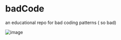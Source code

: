 # badCode

an educational repo for bad coding patterns ( so bad)

![image](https://github.com/arielkru/badCode/assets/63583491/c55f216e-efe5-4b6d-809b-d35cead3d7fa)

